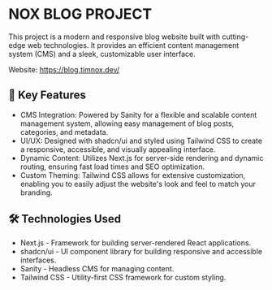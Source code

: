 # NOX BLOG PROJECT

This project is a modern and responsive blog website built with cutting-edge web technologies. It provides an efficient content management system (CMS) and a sleek, customizable user interface.

Website: https://blog.timnox.dev/

## 🔧 Key Features
- CMS Integration: Powered by Sanity for a flexible and scalable content management system, allowing easy management of blog posts, categories, and metadata.
- UI/UX: Designed with shadcn/ui and styled using Tailwind CSS to create a responsive, accessible, and visually appealing interface.
- Dynamic Content: Utilizes Next.js for server-side rendering and dynamic routing, ensuring fast load times and SEO optimization.
- Custom Theming: Tailwind CSS allows for extensive customization, enabling you to easily adjust the website's look and feel to match your branding.

## 🛠️ Technologies Used
- Next.js - Framework for building server-rendered React applications.
- shadcn/ui - UI component library for building responsive and accessible interfaces.
- Sanity - Headless CMS for managing content.
- Tailwind CSS - Utility-first CSS framework for custom styling.
